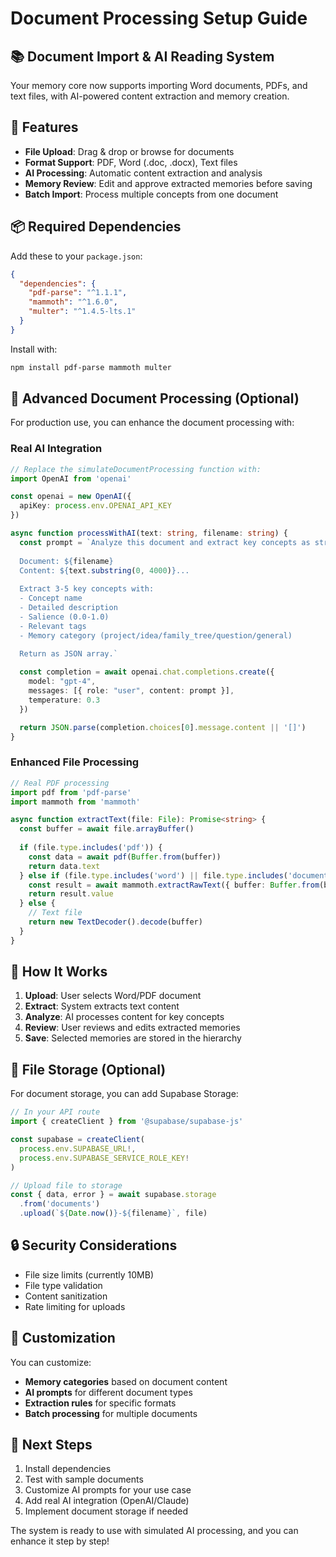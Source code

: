# Document Processing Setup Guide

## 📚 **Document Import & AI Reading System**

Your memory core now supports importing Word documents, PDFs, and text files, with AI-powered content extraction and memory creation.

## 🚀 **Features**

- **File Upload**: Drag & drop or browse for documents
- **Format Support**: PDF, Word (.doc, .docx), Text files
- **AI Processing**: Automatic content extraction and analysis
- **Memory Review**: Edit and approve extracted memories before saving
- **Batch Import**: Process multiple concepts from one document

## 📦 **Required Dependencies**

Add these to your `package.json`:

```json
{
  "dependencies": {
    "pdf-parse": "^1.1.1",
    "mammoth": "^1.6.0",
    "multer": "^1.4.5-lts.1"
  }
}
```

Install with:
```bash
npm install pdf-parse mammoth multer
```

## 🔧 **Advanced Document Processing (Optional)**

For production use, you can enhance the document processing with:

### **Real AI Integration**
```typescript
// Replace the simulateDocumentProcessing function with:
import OpenAI from 'openai'

const openai = new OpenAI({
  apiKey: process.env.OPENAI_API_KEY
})

async function processWithAI(text: string, filename: string) {
  const prompt = `Analyze this document and extract key concepts as structured memories:
  
  Document: ${filename}
  Content: ${text.substring(0, 4000)}...
  
  Extract 3-5 key concepts with:
  - Concept name
  - Detailed description
  - Salience (0.0-1.0)
  - Relevant tags
  - Memory category (project/idea/family_tree/question/general)
  
  Return as JSON array.`

  const completion = await openai.chat.completions.create({
    model: "gpt-4",
    messages: [{ role: "user", content: prompt }],
    temperature: 0.3
  })

  return JSON.parse(completion.choices[0].message.content || '[]')
}
```

### **Enhanced File Processing**
```typescript
// Real PDF processing
import pdf from 'pdf-parse'
import mammoth from 'mammoth'

async function extractText(file: File): Promise<string> {
  const buffer = await file.arrayBuffer()
  
  if (file.type.includes('pdf')) {
    const data = await pdf(Buffer.from(buffer))
    return data.text
  } else if (file.type.includes('word') || file.type.includes('document')) {
    const result = await mammoth.extractRawText({ buffer: Buffer.from(buffer) })
    return result.value
  } else {
    // Text file
    return new TextDecoder().decode(buffer)
  }
}
```

## 🎯 **How It Works**

1. **Upload**: User selects Word/PDF document
2. **Extract**: System extracts text content
3. **Analyze**: AI processes content for key concepts
4. **Review**: User reviews and edits extracted memories
5. **Save**: Selected memories are stored in the hierarchy

## 📁 **File Storage (Optional)**

For document storage, you can add Supabase Storage:

```typescript
// In your API route
import { createClient } from '@supabase/supabase-js'

const supabase = createClient(
  process.env.SUPABASE_URL!,
  process.env.SUPABASE_SERVICE_ROLE_KEY!
)

// Upload file to storage
const { data, error } = await supabase.storage
  .from('documents')
  .upload(`${Date.now()}-${filename}`, file)
```

## 🔒 **Security Considerations**

- File size limits (currently 10MB)
- File type validation
- Content sanitization
- Rate limiting for uploads

## 🎨 **Customization**

You can customize:
- **Memory categories** based on document content
- **AI prompts** for different document types
- **Extraction rules** for specific formats
- **Batch processing** for multiple documents

## 🚀 **Next Steps**

1. Install dependencies
2. Test with sample documents
3. Customize AI prompts for your use case
4. Add real AI integration (OpenAI/Claude)
5. Implement document storage if needed

The system is ready to use with simulated AI processing, and you can enhance it step by step!








